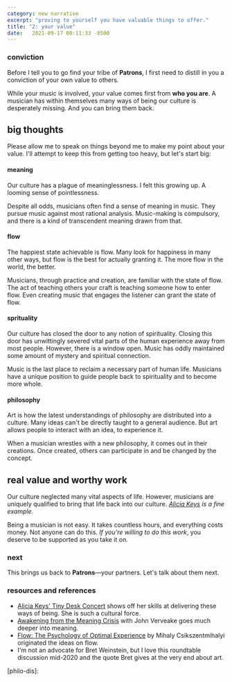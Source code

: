 ```yaml
---
category: new narrative
excerpt: "proving to yourself you have valuable things to offer."
title: "2: your value"
date:   2021-09-17 00:11:33 -0500
---
```

### conviction
Before I tell you to go find your tribe of **Patrons**, I first need to distill in you a conviction of your own value to others. 

While your music is involved, your value comes first from **who you are**. A musician has within themselves many ways of being our culture is desperately missing. And you can bring them back.

## big thoughts
Please allow me to speak on things beyond me to make my point about your value. I'll attempt to keep this from getting too heavy, but let's start big: 

#### meaning
Our culture has a plague of meaninglessness. I felt this growing up. A looming sense of pointlessness.

Despite all odds, musicians often find a sense of meaning in music. They pursue music against most rational analysis. Music-making is compulsory, and there is a kind of transcendent meaning drawn from that.

#### flow
The happiest state achievable is flow. Many look for happiness in many other ways, but flow is the best for actually granting it. The more flow in the world, the better.

Musicians, through practice and creation, are familiar with the state of flow. The act of teaching others your craft is teaching someone how to enter flow. Even creating music that engages the listener can grant the state of flow.

#### sprituality
Our culture has closed the door to any notion of spirituality. Closing this door has unwittingly severed vital parts of the human experience away from most people. However, there is a window open. Music has oddly maintained some amount of mystery and spiritual connection.

Music is the last place to reclaim a necessary part of human life. Musicians have a unique position to guide people back to spirituality and to become more whole. 

#### philosophy
Art is how the latest understandings of philosophy are distributed into a culture. Many ideas can't be directly taught to a general audience. But art allows people to interact with an idea, to experience it.

When a musician wrestles with a new philosophy, it comes out in their creations. Once created, others can participate in and be changed by the concept.

## real value and worthy work
Our culture neglected many vital aspects of life. However, musicians are uniquely qualified to bring that life back into our culture. *[Alicia Keys][r&r] is a fine example.* 

Being a musician is not easy. It takes countless hours, and everything costs money. Not anyone can do this. *If you're willing to do this work*, you deserve to be supported as you take it on. 

### next
This brings us back to **Patrons**—your partners. Let's talk about them next.

### resources and references
- [Alicia Keys' Tiny Desk Concert][Alicia] shows off her skills at delivering these ways of being. She is such a cultural force. 
- [Awakening from the Meaning Crisis][meancris] with John Verveake goes much deeper into meaning.
- [Flow: The Psychology of Optimal Experience][flow] by Mihaly Csikszentmihalyi originated the ideas on flow. 
- I'm not an advocate for Bret Weinstein, but I love this roundtable discussion mid-2020 and the quote Bret gives at the very end about art. 

[r&r]: #resources-and-references
[Alicia]: https://youtu.be/uwUt1fVLb3E
[meancris]: https://www.youtube.com/watch?v=54l8_ewcOlY&list=PLND1JCRq8Vuh3f0P5qjrSdb5eC1ZfZwWJ
[flow]: https://amzn.to/2XGR2zo
[philo-dis]: 
